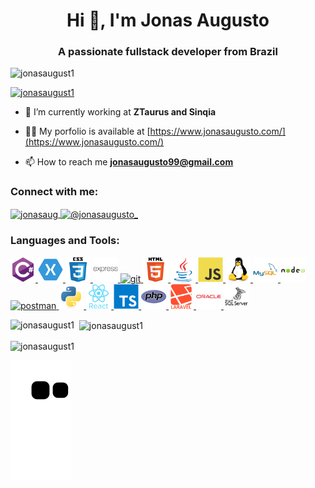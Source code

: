 <h1 align="center">Hi 👋, I'm Jonas Augusto</h1>
<h3 align="center">A passionate fullstack developer from Brazil</h3>

<p align="left"> 
  <img src="https://komarev.com/ghpvc/?username=jonasaugust1&label=Profile%20views&color=0e75b6&style=flat" alt="jonasaugust1" /> 
</p>

<p align="left"> 
  <a href="https://github.com/ryo-ma/github-profile-trophy">
    <img src="https://github-profile-trophy.vercel.app/?username=jonasaugust1" alt="jonasaugust1" />
  </a> 
</p>

- 🌱 I’m currently working at **ZTaurus and Sinqia**

- 👨‍💻 My porfolio is available at [https://www.jonasaugusto.com/](https://www.jonasaugusto.com/)

- 📫 How to reach me **jonasaugusto99@gmail.com**

<h3 align="left">Connect with me:</h3>
<p align="left">
  <a href="https://linkedin.com/in/jonasaug" target="_blank"><img align="center" src="https://raw.githubusercontent.com/rahuldkjain/github-profile-readme-    generator/master/src/images/icons/Social/linked-in-alt.svg" alt="jonasaug" height="30" width="40" />
  </a>
  <a href="https://instagram.com/jonasaugusto_" target="_blank"><img align="center" src="https://raw.githubusercontent.com/rahuldkjain/github-profile-readme-generator/master/src/images/icons/Social/instagram.svg" alt="@jonasaugusto_" height="30" width="40" />
  </a>
</p>

<h3 align="left">Languages and Tools:</h3>
<p align="left"> 
  <a href="https://www.w3schools.com/cs/" target="_blank" rel="noreferrer"> 
      <img src="https://raw.githubusercontent.com/devicons/devicon/master/icons/csharp/csharp-original.svg" alt="csharp" width="40" height="40"/> 
  </a>
  <a href="https://dotnet.microsoft.com/pt-br/apps/xamarin" target="_blank" rel="noreferrer"> 
    <img src="https://github.com/devicons/devicon/blob/master/icons/xamarin/xamarin-original.svg" alt="xamarim" width="40" height="40"/> 
  </a> 
  <a href="https://www.w3schools.com/css/" target="_blank" rel="noreferrer"> 
      <img src="https://raw.githubusercontent.com/devicons/devicon/master/icons/css3/css3-original-wordmark.svg" alt="css3" width="40" height="40"/> 
  </a> 
  <a href="https://expressjs.com" target="_blank" rel="noreferrer"> 
      <img src="https://raw.githubusercontent.com/devicons/devicon/master/icons/express/express-original-wordmark.svg" alt="express" width="40" height="40"/>
  </a> 
  <a href="https://git-scm.com/" target="_blank" rel="noreferrer"> 
      <img src="https://www.vectorlogo.zone/logos/git-scm/git-scm-icon.svg" alt="git" width="40" height="40"/> 
  </a> 
  <a href="https://www.w3.org/html/" target="_blank" rel="noreferrer"> 
    <img src="https://raw.githubusercontent.com/devicons/devicon/master/icons/html5/html5-original-wordmark.svg" alt="html5" width="40" height="40"/> 
  </a> 
  <a href="https://www.java.com" target="_blank" rel="noreferrer"> 
    <img src="https://raw.githubusercontent.com/devicons/devicon/master/icons/java/java-original.svg" alt="java" width="40" height="40"/> 
  </a> 
  <a href="https://developer.mozilla.org/en-US/docs/Web/JavaScript" target="_blank" rel="noreferrer"> 
    <img src="https://raw.githubusercontent.com/devicons/devicon/master/icons/javascript/javascript-original.svg" alt="javascript" width="40" height="40"/> 
  </a> 
  <a href="https://www.linux.org/" target="_blank" rel="noreferrer"> 
    <img src="https://raw.githubusercontent.com/devicons/devicon/master/icons/linux/linux-original.svg" alt="linux" width="40" height="40"/> 
  </a> 
  <a href="https://www.mysql.com/" target="_blank" rel="noreferrer"> 
    <img src="https://raw.githubusercontent.com/devicons/devicon/master/icons/mysql/mysql-original-wordmark.svg" alt="mysql" width="40" height="40"/> 
  </a> 
  <a href="https://nodejs.org" target="_blank" rel="noreferrer"> 
    <img src="https://raw.githubusercontent.com/devicons/devicon/master/icons/nodejs/nodejs-original-wordmark.svg" alt="nodejs" width="40" height="40"/> 
  </a> 
  <a href="https://postman.com" target="_blank" rel="noreferrer"> 
    <img src="https://www.vectorlogo.zone/logos/getpostman/getpostman-icon.svg" alt="postman" width="40" height="40"/> 
  </a> 
  <a href="https://www.python.org" target="_blank" rel="noreferrer"> 
      <img src="https://raw.githubusercontent.com/devicons/devicon/master/icons/python/python-original.svg" alt="python" width="40" height="40"/> 
  </a> 
  <a href="https://reactjs.org/" target="_blank" rel="noreferrer"> 
    <img src="https://raw.githubusercontent.com/devicons/devicon/master/icons/react/react-original-wordmark.svg" alt="react" width="40" height="40"/> 
  </a> 
  <a href="https://www.typescriptlang.org/" target="_blank" rel="noreferrer"> 
    <img src="https://raw.githubusercontent.com/devicons/devicon/master/icons/typescript/typescript-original.svg" alt="typescript" width="40" height="40"/> 
  </a>
  <a href="https://www.php.net/" target="_blank" rel="noreferrer"> 
    <img src="https://github.com/devicons/devicon/blob/master/icons/php/php-original.svg" alt="php" width="40" height="40"/> 
  </a>
   <a href="https://laravel.com/" target="_blank" rel="noreferrer"> 
    <img src="https://github.com/devicons/devicon/blob/master/icons/laravel/laravel-plain-wordmark.svg" alt="laravel" width="40" height="40"/> 
  </a>
  <a href="https://www.oracle.com/database/sqldeveloper/" target="_blank" rel="noreferrer"> 
    <img src="https://github.com/devicons/devicon/blob/master/icons/oracle/oracle-original.svg" alt="oracle" width="40" height="40"/> 
  </a>
  <a href="https://www.microsoft.com/pt-br/sql-server/sql-server-downloads" target="_blank" rel="noreferrer"> 
    <img src="https://github.com/devicons/devicon/blob/master/icons/microsoftsqlserver/microsoftsqlserver-plain-wordmark.svg" alt="sqlserver" width="40" height="40"/> 
  </a>
</p>

<p>
  <img align="left" src="https://github-readme-stats.vercel.app/api/top-langs?username=jonasaugust1&show_icons=true&locale=en&layout=compact" alt="jonasaugust1" />
</p>

<p>&nbsp;
  <img align="center" src="https://github-readme-stats.vercel.app/api?username=jonasaugust1&show_icons=true&locale=en" alt="jonasaugust1" />
</p>

<p>
  <img align="center" src="https://github-readme-streak-stats.herokuapp.com/?user=jonasaugust1&" alt="jonasaugust1" />
</p>


![Snake animation](https://github.com/jonasaugust1/jonasaugust1/blob/output/github-contribution-grid-snake.svg)
  
